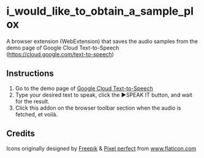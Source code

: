 # i_would_like_to_obtain_a_sample_plox
A browser extension (WebExtension) that saves the audio samples from the demo page of Google Cloud Text-to-Speech (https://cloud.google.com/text-to-speech)

## Instructions
1. Go to the demo page of [Google Cloud Text-to-Speech](https://cloud.google.com/text-to-speech)
2. Type your desired text to speak, click the ►SPEAK IT button, and wait for the result.
3. Click this addon on the browser toolbar section when the audio is fetched, et voilà.

## Credits
<div>Icons originally designed by <a href="https://www.flaticon.com/authors/freepik" title="Freepik">Freepik</a> & <a href="https://www.flaticon.com/authors/pixel-perfect" title="Pixel perfect">Pixel perfect</a> from <a href="https://www.flaticon.com/" title="Flaticon">www.flaticon.com</a></div>
